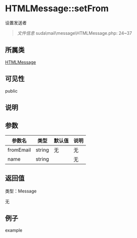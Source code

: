 # HTMLMessage::setFrom

设置发送者

> *文件信息* suda\mail\message\HTMLMessage.php: 24~37

## 所属类 

[HTMLMessage](../HTMLMessage.md)

## 可见性

 public 

## 说明




## 参数


| 参数名 | 类型 | 默认值 | 说明 |
|--------|-----|-------|-------|
| fromEmail |  string | 无 | 无 |
| name |  string |  | 无 |



## 返回值

类型：Message

无



## 例子

example
